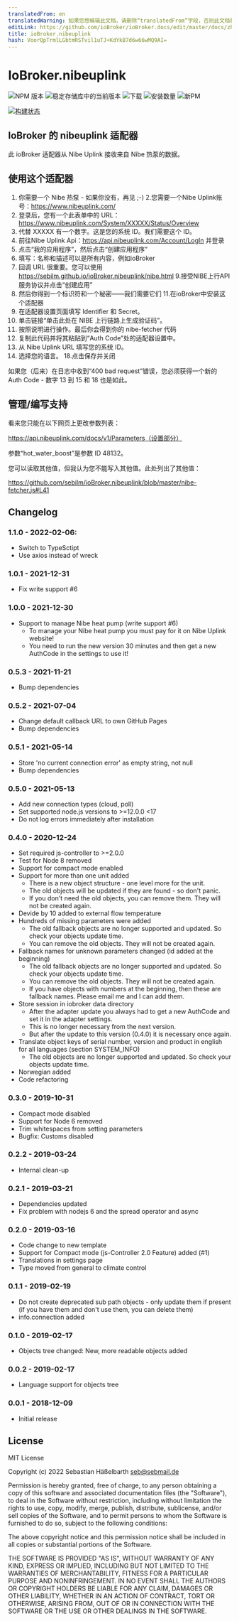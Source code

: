 ```yaml
---
translatedFrom: en
translatedWarning: 如果您想编辑此文档，请删除“translatedFrom”字段，否则此文档将再次自动翻译
editLink: https://github.com/ioBroker/ioBroker.docs/edit/master/docs/zh-cn/adapterref/iobroker.nibeuplink/README.md
title: ioBroker.nibeuplink
hash: VoorQpTrmlLGbtmRSTvil1uTJ+KdYkB7d6w66wMQ9AI=
---
```

# IoBroker.nibeuplink

![NPM 版本](https://img.shields.io/npm/v/iobroker.nibeuplink.svg)
![稳定存储库中的当前版本](https://iobroker.live/badges/nibeuplink-stable.svg)
![下载](https://img.shields.io/npm/dm/iobroker.nibeuplink.svg)
![安装数量](https://iobroker.live/badges/nibeuplink-installed.svg)
![新PM](https://nodei.co/npm/iobroker.nibeuplink.png?downloads=true)

[![构建状态](https://github.com/sebilm/ioBroker.nibeuplink/workflows/Test%20and%20Release/badge.svg)](https://github.com/sebilm/ioBroker.nibeuplink/actions/workflows/test-and-release.yml)

## IoBroker 的 nibeuplink 适配器
此 ioBroker 适配器从 Nibe Uplink 接收来自 Nibe 热泵的数据。

## 使用这个适配器
1. 你需要一个 Nibe 热泵 - 如果你没有，再见 ;-)
2.您需要一个Nibe Uplink账号：https://www.nibeuplink.com/
3. 登录后，您有一个此表单中的 URL：https://www.nibeuplink.com/System/XXXXX/Status/Overview
4. 代替 XXXXX 有一个数字。这是您的系统 ID。我们需要这个 ID。
5. 前往Nibe Uplink Api：https://api.nibeuplink.com/Account/LogIn 并登录
6. 点击“我的应用程序”，然后点击“创建应用程序”
7. 填写：名称和描述可以是所有内容，例如ioBroker
8. 回调 URL 很重要。您可以使用 https://sebilm.github.io/ioBroker.nibeuplink/nibe.html
9.接受NIBE上行API服务协议并点击“创建应用”
10. 然后你得到一个标识符和一个秘密——我们需要它们
11.在ioBroker中安装这个适配器
12. 在适配器设置页面填写 Identifier 和 Secret。
13. 单击链接“单击此处在 NIBE 上行链路上生成验证码”。
14. 按照说明进行操作。最后你会得到你的 nibe-fetcher 代码
15. 复制此代码并将其粘贴到“Auth Code”处的适配器设置中。
16. 从 Nibe Uplink URL 填写您的系统 ID。
17. 选择您的语言。
18.点击保存并关闭

如果您（后来）在日志中收到“400 bad request”错误，您必须获得一个新的 Auth Code - 数字 13 到 15 和 18 也是如此。

## 管理/编写支持
看来您只能在以下网页上更改参数列表：

https://api.nibeuplink.com/docs/v1/Parameters（设置部分）

参数“hot_water_boost”是参数 ID 48132。

您可以读取其他值，但我认为您不能写入其他值。此处列出了其他值：

https://github.com/sebilm/ioBroker.nibeuplink/blob/master/nibe-fetcher.js#L41

## Changelog

### 1.1.0 - 2022-02-06:

- Switch to TypeSctipt
- Use axios instead of wreck

### 1.0.1 - 2021-12-31

- Fix write support #6

### 1.0.0 - 2021-12-30

- Support to manage Nibe heat pump (write support #6)
  - To manage your Nibe heat pump you must pay for it on Nibe Uplink website!
  - You need to run the new version 30 minutes and then get a new AuthCode in the settings to use it!

### 0.5.3 - 2021-11-21

- Bump dependencies

### 0.5.2 - 2021-07-04

- Change default callback URL to own GitHub Pages
- Bump dependencies

### 0.5.1 - 2021-05-14

- Store 'no current connection error' as empty string, not null
- Bump dependencies

### 0.5.0 - 2021-05-13

- Add new connection types (cloud, poll)
- Set supported node.js versions to >=12.0.0 <17
- Do not log errors immediately after installation

### 0.4.0 - 2020-12-24

- Set required js-controller to >=2.0.0
- Test for Node 8 removed
- Support for compact mode enabled
- Support for more than one unit added
  - There is a new object structure - one level more for the unit.
  - The old objects will be updated if they are found - so don't panic.
  - If you don't need the old objects, you can remove them. They will not be created again.
- Devide by 10 added to external flow temperature
- Hundreds of missing parameters were added
  - The old fallback objects are no longer supported and updated. So check your objects update time.
  - You can remove the old objects. They will not be created again.
- Fallback names for unknown parameters changed (id added at the beginning)
  - The old fallback objects are no longer supported and updated. So check your objects update time.
  - You can remove the old objects. They will not be created again.
  - If you have objects with numbers at the beginning, then these are fallback names. Please email me and I can add them.
- Store session in iobroker data directory
  - After the adapter update you always had to get a new AuthCode and set it in the adapter settings.
  - This is no longer necessary from the next version.
  - But after the update to this version (0.4.0) it is necessary once again.
- Translate object keys of serial number, version and product in english for all languages (section SYSTEM_INFO)
  - The old objects are no longer supported and updated. So check your objects update time.
- Norwegian added
- Code refactoring

### 0.3.0 - 2019-10-31

- Compact mode disabled
- Support for Node 6 removed
- Trim whitespaces from setting parameters
- Bugfix: Customs disabled

### 0.2.2 - 2019-03-24

- Internal clean-up

### 0.2.1 - 2019-03-21

- Dependencies updated
- Fix problem with nodejs 6 and the spread operator and async

### 0.2.0 - 2019-03-16

- Code change to new template
- Support for Compact mode (js-Controller 2.0 Feature) added (#1)
- Translations in settings page
- Type moved from general to climate control

### 0.1.1 - 2019-02-19

- Do not create deprecated sub path objects - only update them if present (if you have them and don't use them, you can delete them)
- info.connection added

### 0.1.0 - 2019-02-17

- Objects tree changed: New, more readable objects added

### 0.0.2 - 2019-02-17

- Language support for objects tree

### 0.0.1 - 2018-12-09

- Initial release

## License

MIT License

Copyright (c) 2022 Sebastian Häßelbarth <seb@sebmail.de>

Permission is hereby granted, free of charge, to any person obtaining a copy
of this software and associated documentation files (the "Software"), to deal
in the Software without restriction, including without limitation the rights
to use, copy, modify, merge, publish, distribute, sublicense, and/or sell
copies of the Software, and to permit persons to whom the Software is
furnished to do so, subject to the following conditions:

The above copyright notice and this permission notice shall be included in all
copies or substantial portions of the Software.

THE SOFTWARE IS PROVIDED "AS IS", WITHOUT WARRANTY OF ANY KIND, EXPRESS OR
IMPLIED, INCLUDING BUT NOT LIMITED TO THE WARRANTIES OF MERCHANTABILITY,
FITNESS FOR A PARTICULAR PURPOSE AND NONINFRINGEMENT. IN NO EVENT SHALL THE
AUTHORS OR COPYRIGHT HOLDERS BE LIABLE FOR ANY CLAIM, DAMAGES OR OTHER
LIABILITY, WHETHER IN AN ACTION OF CONTRACT, TORT OR OTHERWISE, ARISING FROM,
OUT OF OR IN CONNECTION WITH THE SOFTWARE OR THE USE OR OTHER DEALINGS IN THE
SOFTWARE.